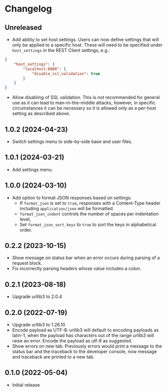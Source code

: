 # Changelog

## Unreleased

- Add ability to set host settings. Users can now define settings that will only be
applied to a specific host. These will need to be specified under `host_settings` in the
REST Client settings, e.g.:

```json
{
    "host_settings": {
        "localhost:8080": {
            "disable_ssl_validation": true
        }
    }
}
```

- Allow disabling of SSL validation. This is *not* recommended for general use as it
can lead to man-in-the-middle attacks, however, in specific circumstances it can be
necessary so it is allowed only as a per-host setting as described above.

## 1.0.2 (2024-04-23)

- Switch settings menu to side-by-side base and user files.

## 1.0.1 (2024-03-21)

- Add settings menu.

## 1.0.0 (2024-03-10)

- Add option to format JSON responses based on settings:
  + If `format_json` is set to `true`, responses with a Content-Type header including
  `application/json` will be formatted.
  + `format_json_indent` controls the number of spaces per indentation level,
  + Set `format_json_sort_keys` to `true` to sort the keys in alphabetical order.

## 0.2.2 (2023-10-15)

- Show message on status bar when an error occurs during parsing of a request block.
- Fix incorrectly parsing headers whose value includes a colon.

## 0.2.1 (2023-08-18)

- Upgrade urllib3 to 2.0.4

## 0.2.0 (2022-07-19)

- Upgrade urllib3 to 1.26.10
- Encode payload as UTF-8: urllib3 will default to encoding payloads as latin-1,
when the payload has characters out of the range urllib3
will raise an error. Encode the payload as utf-8 as suggested.
- Show errors on new tab: Previously errors would print a message to the status bar and
the traceback to the developer console, now message and traceback are printed to a new
tab.

## 0.1.0 (2022-05-04)

- Initial release

